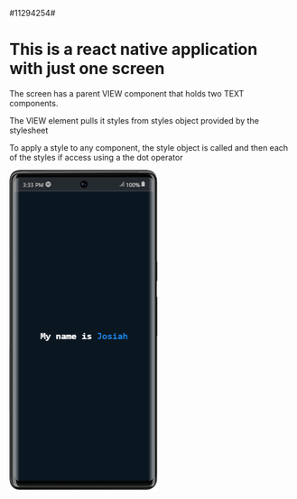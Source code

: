 #11294254#

<h1>This is a react native application with just one screen</h1>

<p>The screen has a parent VIEW component that holds two TEXT components.</p>
<p>The VIEW element pulls it styles from styles object provided by the stylesheet</p>
<p>To apply a style to any component, the style object is called and then each of the styles if access using a the dot operator</p>

<img src='./assets/Google-Pixel-6-PRO-localhost (1).png'/>